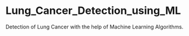 # Lung_Cancer_Detection_using_ML
Detection of Lung Cancer with the help of Machine Learning Algorithms.
